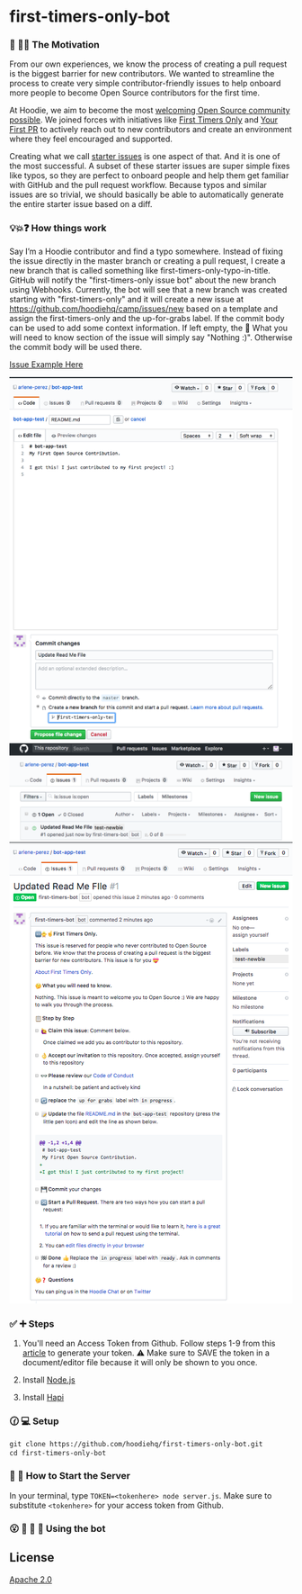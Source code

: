 # first-timers-only-bot

### 🐶 🎯⛳ The Motivation

From our own experiences, we know the process of creating a pull request is the biggest barrier for new contributors.  We wanted to streamline the process to create very simple contributor-friendly issues to help onboard more people to become Open Source contributors for the first time.

At Hoodie, we aim to become the most [welcoming Open Source community possible](http://hood.ie/blog/welcoming-communities.html). We joined forces with initiatives like [First Timers Only](http://www.firsttimersonly.com/) and [Your First PR](http://yourfirstpr.github.io/) to actively reach out to new contributors and create an environment where they feel encouraged and supported.

Creating what we call [starter issues](http://hood.ie/blog/starter-issues.html) is one aspect of that. And it is one of the most successful. A subset of these starter issues are super simple fixes like typos, so they are perfect to onboard people and help them get familiar with GitHub and the pull request workflow. Because typos and similar issues are so trivial, we should basically be able to automatically generate the entire starter issue based on a diff.

### 💡💥❓ How things work

Say I’m a Hoodie contributor and find a typo somewhere. Instead of fixing the issue directly in the master branch or creating a pull request, I create a new branch that is called something like first-timers-only-typo-in-title. GitHub will notify the "first-timers-only issue bot" about the new branch using Webhooks. Currently, the bot will see that a new branch was created starting with "first-timers-only" and it will create a new issue at https://github.com/hoodiehq/camp/issues/new based on a template and assign the first-timers-only and the up-for-grabs label. If the commit body can be used to add some context information. If left empty, the 🤔 What you will need to know section of the issue will simply say "Nothing :)". Otherwise the commit body will be used there.

[Issue Example Here](https://github.com/arlene-perez/bot-app-test/issues/1)

![Committing-Branch](/assets/Committing-Branch.png?raw=true)
![Issue-Generated](/assets/Issue-Generated.png?raw=true)
![Issue-Done](/assets/Issue-Done.png?raw=true)


### ✅ ➕ Steps
1) You'll need an Access Token from Github. Follow steps 1-9 from this [article](https://help.github.com/articles/creating-a-personal-access-token-for-the-command-line/) to generate your token. ⚠️ Make sure to SAVE the token in a document/editor file because it will only be shown to you once.

2) Install [Node.js](https://nodejs.org/en/)

3) Install [Hapi](https://hapijs.com/)

### 🕜 💻 Setup
```
git clone https://github.com/hoodiehq/first-timers-only-bot.git
cd first-timers-only-bot

```

### 🚦 🏁 How to Start the Server

In your terminal, type `TOKEN=<tokenhere> node server.js`. Make sure to substitute `<tokenhere>` for your access token from Github.

### 😮 🙌 👀 🎉 Using the bot



## License

[Apache 2.0](http://www.apache.org/licenses/LICENSE-2.0)
